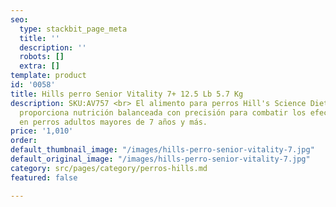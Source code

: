 ```yaml
---
seo:
  type: stackbit_page_meta
  title: ''
  description: ''
  robots: []
  extra: []
template: product
id: '0058'
title: Hills perro Senior Vitality 7+ 12.5 Lb 5.7 Kg
description: SKU:AV757 <br> El alimento para perros Hill's Science Diet Youthful Vitality
  proporciona nutrición balanceada con precisión para combatir los efectos del envejecimiento
  en perros adultos mayores de 7 años y más.
price: '1,010'
order: 
default_thumbnail_image: "/images/hills-perro-senior-vitality-7.jpg"
default_original_image: "/images/hills-perro-senior-vitality-7.jpg"
category: src/pages/category/perros-hills.md
featured: false

---
```

